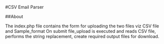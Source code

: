 #CSV Email Parser


##About

The index.php file contains the form for uploading the two files viz CSV file and Sample_format
On submit file_upload is executed and reads CSV file, performs the string replacement, create required output files for download. 